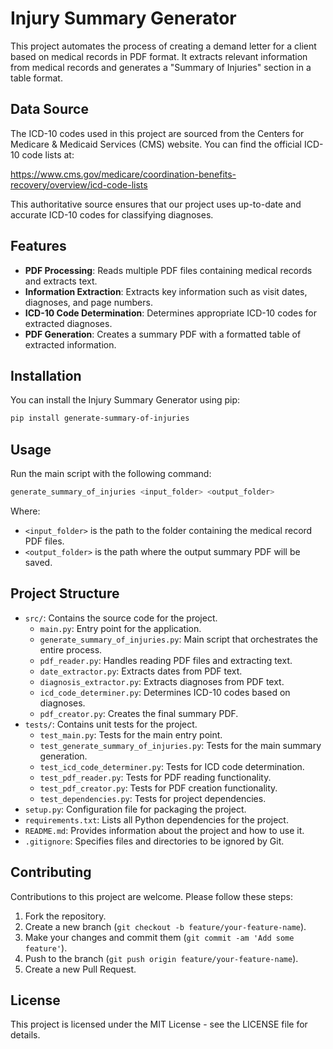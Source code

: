 # Injury Summary Generator

This project automates the process of creating a demand letter for a client based on medical records in PDF format. It extracts relevant information from medical records and generates a "Summary of Injuries" section in a table format.

## Data Source

The ICD-10 codes used in this project are sourced from the Centers for Medicare & Medicaid Services (CMS) website. You can find the official ICD-10 code lists at:

https://www.cms.gov/medicare/coordination-benefits-recovery/overview/icd-code-lists

This authoritative source ensures that our project uses up-to-date and accurate ICD-10 codes for classifying diagnoses.

## Features

- **PDF Processing**: Reads multiple PDF files containing medical records and extracts text.
- **Information Extraction**: Extracts key information such as visit dates, diagnoses, and page numbers.
- **ICD-10 Code Determination**: Determines appropriate ICD-10 codes for extracted diagnoses.
- **PDF Generation**: Creates a summary PDF with a formatted table of extracted information.

## Installation

You can install the Injury Summary Generator using pip:

```bash
pip install generate-summary-of-injuries
```

## Usage

Run the main script with the following command:

```bash
generate_summary_of_injuries <input_folder> <output_folder>
```

Where:
- `<input_folder>` is the path to the folder containing the medical record PDF files.
- `<output_folder>` is the path where the output summary PDF will be saved.

## Project Structure

- `src/`: Contains the source code for the project.
  - `main.py`: Entry point for the application.
  - `generate_summary_of_injuries.py`: Main script that orchestrates the entire process.
  - `pdf_reader.py`: Handles reading PDF files and extracting text.
  - `date_extractor.py`: Extracts dates from PDF text.
  - `diagnosis_extractor.py`: Extracts diagnoses from PDF text.
  - `icd_code_determiner.py`: Determines ICD-10 codes based on diagnoses.
  - `pdf_creator.py`: Creates the final summary PDF.
- `tests/`: Contains unit tests for the project.
  - `test_main.py`: Tests for the main entry point.
  - `test_generate_summary_of_injuries.py`: Tests for the main summary generation.
  - `test_icd_code_determiner.py`: Tests for ICD code determination.
  - `test_pdf_reader.py`: Tests for PDF reading functionality.
  - `test_pdf_creator.py`: Tests for PDF creation functionality.
  - `test_dependencies.py`: Tests for project dependencies.
- `setup.py`: Configuration file for packaging the project.
- `requirements.txt`: Lists all Python dependencies for the project.
- `README.md`: Provides information about the project and how to use it.
- `.gitignore`: Specifies files and directories to be ignored by Git.

## Contributing

Contributions to this project are welcome. Please follow these steps:

1. Fork the repository.
2. Create a new branch (`git checkout -b feature/your-feature-name`).
3. Make your changes and commit them (`git commit -am 'Add some feature'`).
4. Push to the branch (`git push origin feature/your-feature-name`).
5. Create a new Pull Request.

## License

This project is licensed under the MIT License - see the LICENSE file for details.